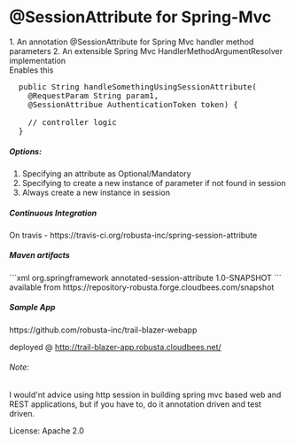 <h1>@SessionAttribute for Spring-Mvc</h1>
1. An annotation @SessionAttribute for Spring Mvc handler method parameters
2. An extensible Spring Mvc HandlerMethodArgumentResolver implementation



<div>
  Enables this
  
<pre>
  public String handleSomethingUsingSessionAttribute(
    @RequestParam String param1, 
    @SessionAttribue AuthenticationToken token) {
    
    // controller logic
  }
</pre>
</div>

<h5>Options:</h5>
<ol> 
  <li>Specifying an attribute as Optional/Mandatory</li>
  <li>Specifying to create a new instance of parameter if not found in session</li>
  <li>Always create a new instance in session</li>
</ol>

<h5>Continuous Integration</h5>
On travis - https://travis-ci.org/robusta-inc/spring-session-attribute

<h5>Maven artifacts</h5>
```xml
        <dependency>
            <groupId>org.springframework</groupId>
            <artifactId>annotated-session-attribute</artifactId>
            <version>1.0-SNAPSHOT</version>
        </dependency>
```
available from https://repository-robusta.forge.cloudbees.com/snapshot

<h5>Sample App</h5>
https://github.com/robusta-inc/trail-blazer-webapp

deployed @ http://trail-blazer-app.robusta.cloudbees.net/

<h6>Note:</h6>
I would'nt advice using http session in building spring mvc based web and REST applications, 
but if you have to, do it annotation driven and test driven.

<p>License: Apache 2.0</p>
